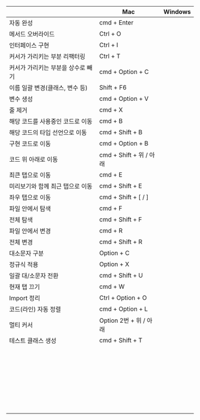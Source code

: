 
|                     | Mac                  | Windows |
| ------------------- | -------------------- | ------- |
| 자동 완성               | cmd + Enter          |         |
| 메서드 오버라이드           | Ctrl + O             |         |
| 인터페이스 구현            | Ctrl + I             |         |
| 커서가 가리키는 부분 리팩터링    | Ctrl + T             |         |
| 커서가 가리키는 부분을 상수로 빼기 | cmd + Option + C     |         |
| 이름 일괄 변경(클래스, 변수 등) | Shift + F6           |         |
| 변수 생성               | cmd + Option + V     |         |
| 줄 제거                | cmd + X              |         |
| 해당 코드를 사용중인 코드로 이동  | cmd + B              |         |
| 해당 코드의 타입 선언으로 이동   | cmd + Shift + B      |         |
| 구현 코드로 이동           | cmd + Option + B     |         |
| 코드 위 아래로 이동         | cmd + Shift + 위 / 아래 |         |
| 최큰 탭으로 이동           | cmd + E              |         |
| 미리보기와 함께 최근 탭으로 이동  | cmd + Shift + E      |         |
| 좌우 탭으로 이동           | cmd + Shift + [ / ]  |         |
| 파일 안에서 탐색           | cmd + F              |         |
| 전체 탐색               | cmd + Shift + F      |         |
| 파일 안에서 변경           | cmd + R              |         |
| 전체 변경               | cmd + Shift + R      |         |
| 대소문자 구분             | Option + C           |         |
| 정규식 적용              | Option + X           |         |
| 일괄 대/소문자 전환         | cmd + Shift + U      |         |
| 현재 탭 끄기             | cmd + W              |         |
| Import 정리           | Ctrl + Option + O    |         |
| 코드(라인) 자동 정렬        | cmd + Option + L     |         |
| 멀티 커서               | Option 2번 + 위 / 아래   |         |
| 테스트 클래스 생성          | cmd + Shift + T      |         |
|                     |                      |         |
|                     |                      |         |
|                     |                      |         |
|                     |                      |         |
|                     |                      |         |
|                     |                      |         |
|                     |                      |         |
|                     |                      |         |
|                     |                      |         |
|                     |                      |         |
|                     |                      |         |
|                     |                      |         |
|                     |                      |         |
|                     |                      |         |
|                     |                      |         |
|                     |                      |         |
|                     |                      |         |
|                     |                      |         |
|                     |                      |         |
|                     |                      |         |
|                     |                      |         |
|                     |                      |         |
|                     |                      |         |
|                     |                      |         |
|                     |                      |         |
|                     |                      |         |
|                     |                      |         |
|                     |                      |         |
|                     |                      |         |
|                     |                      |         |
